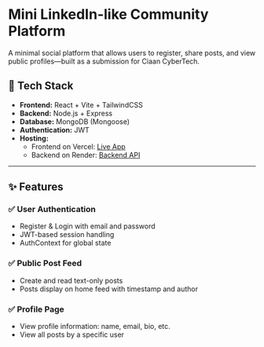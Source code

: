# Mini LinkedIn-like Community Platform

A minimal social platform that allows users to register, share posts, and view public profiles—built as a submission for Ciaan CyberTech.

## 🔧 Tech Stack

- **Frontend:** React + Vite + TailwindCSS
- **Backend:** Node.js + Express
- **Database:** MongoDB (Mongoose)
- **Authentication:** JWT
- **Hosting:** 
  - Frontend on Vercel: [Live App](https://mini-linked.vercel.app)
  - Backend on Render: [Backend API](https://minilinked-backend-2.onrender.com)

---

## ✨ Features

### ✅ User Authentication
- Register & Login with email and password
- JWT-based session handling
- AuthContext for global state

### ✅ Public Post Feed
- Create and read text-only posts
- Posts display on home feed with timestamp and author

### ✅ Profile Page
- View profile information: name, email, bio, etc.
- View all posts by a specific user


